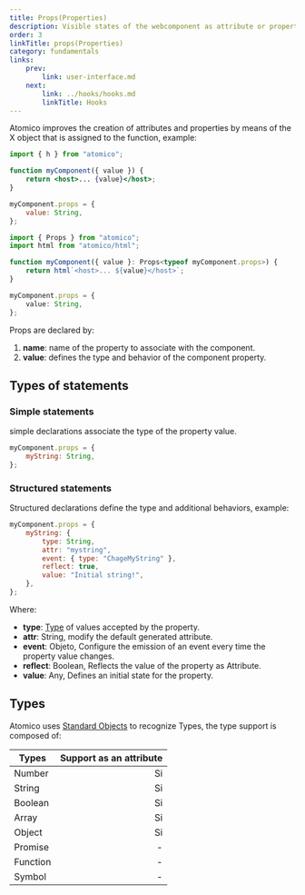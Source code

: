 ```yaml
---
title: Props(Properties)
description: Visible states of the webcomponent as attribute or property.
order: 3
linkTitle: props(Properties)
category: fundamentals
links:
    prev:
        link: user-interface.md
    next:
        link: ../hooks/hooks.md
        linkTitle: Hooks
---
```


Atomico improves the creation of attributes and properties by means of the X object that is assigned to the function, example:

<doc-tabs auto-height tabs="JSX, TS">

```jsx
import { h } from "atomico";

function myComponent({ value }) {
    return <host>... {value}</host>;
}

myComponent.props = {
    value: String,
};
```

```ts
import { Props } from "atomico";
import html from "atomico/html";

function myComponent({ value }: Props<typeof myComponent.props>) {
    return html`<host>... ${value}</host>`;
}

myComponent.props = {
    value: String,
};
```

</doc-tabs>

Props are declared by:

1. **name**: name of the property to associate with the component.
2. **value**: defines the type and behavior of the component property.

## Types of statements

### Simple statements

simple declarations associate the type of the property value.

```js
myComponent.props = {
    myString: String,
};
```

### Structured statements

Structured declarations define the type and additional behaviors, example:

```js
myComponent.props = {
    myString: {
        type: String,
        attr: "mystring",
        event: { type: "ChageMyString" },
        reflect: true,
        value: "Initial string!",
    },
};
```

Where:

-   **type**: [Type](#types) of values accepted by the property.
-   **attr**: String, modify the default generated attribute.
-   **event**: Objeto, Configure the emission of an event every time the property value changes.
-   **reflect**: Boolean, Reflects the value of the property as Attribute.
-   **value**: Any, Defines an initial state for the property.

## Types

Atomico uses [Standard Objects](https://developer.mozilla.org/en-US/docs/Web/JavaScript/Reference/Global_Objects) to recognize Types, the type support is composed of:

| Types    | Support as an attribute |
| -------- | ----------------------: |
| Number   |                      Si |
| String   |                      Si |
| Boolean  |                      Si |
| Array    |                      Si |
| Object   |                      Si |
| Promise  |                       - |
| Function |                       - |
| Symbol   |                       - |
